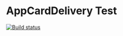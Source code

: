 # AppCardDelivery Test
[![Build status](https://ci.appveyor.com/api/projects/status/tdnhpowh22eg0whq?svg=true)](https://ci.appveyor.com/project/komisuomi/aqa-4-carddelivery)